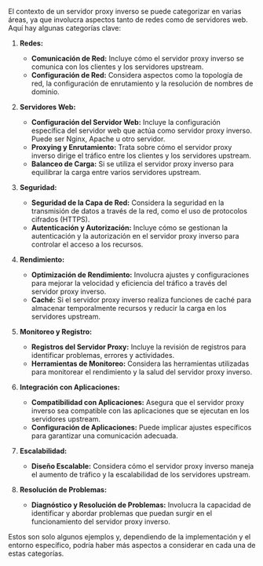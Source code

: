 El contexto de un servidor proxy inverso se puede categorizar en varias áreas, ya que involucra aspectos tanto de redes como de servidores web. Aquí hay algunas categorías clave:

1. **Redes:**
   - **Comunicación de Red:** Incluye cómo el servidor proxy inverso se comunica con los clientes y los servidores upstream.
   - **Configuración de Red:** Considera aspectos como la topología de red, la configuración de enrutamiento y la resolución de nombres de dominio.

2. **Servidores Web:**
   - **Configuración del Servidor Web:** Incluye la configuración específica del servidor web que actúa como servidor proxy inverso. Puede ser Nginx, Apache u otro servidor.
   - **Proxying y Enrutamiento:** Trata sobre cómo el servidor proxy inverso dirige el tráfico entre los clientes y los servidores upstream.
   - **Balanceo de Carga:** Si se utiliza el servidor proxy inverso para equilibrar la carga entre varios servidores upstream.

3. **Seguridad:**
   - **Seguridad de la Capa de Red:** Considera la seguridad en la transmisión de datos a través de la red, como el uso de protocolos cifrados (HTTPS).
   - **Autenticación y Autorización:** Incluye cómo se gestionan la autenticación y la autorización en el servidor proxy inverso para controlar el acceso a los recursos.

4. **Rendimiento:**
   - **Optimización de Rendimiento:** Involucra ajustes y configuraciones para mejorar la velocidad y eficiencia del tráfico a través del servidor proxy inverso.
   - **Caché:** Si el servidor proxy inverso realiza funciones de caché para almacenar temporalmente recursos y reducir la carga en los servidores upstream.

5. **Monitoreo y Registro:**
   - **Registros del Servidor Proxy:** Incluye la revisión de registros para identificar problemas, errores y actividades.
   - **Herramientas de Monitoreo:** Considera las herramientas utilizadas para monitorear el rendimiento y la salud del servidor proxy inverso.

6. **Integración con Aplicaciones:**
   - **Compatibilidad con Aplicaciones:** Asegura que el servidor proxy inverso sea compatible con las aplicaciones que se ejecutan en los servidores upstream.
   - **Configuración de Aplicaciones:** Puede implicar ajustes específicos para garantizar una comunicación adecuada.

7. **Escalabilidad:**
   - **Diseño Escalable:** Considera cómo el servidor proxy inverso maneja el aumento de tráfico y la escalabilidad de los servidores upstream.

8. **Resolución de Problemas:**
   - **Diagnóstico y Resolución de Problemas:** Involucra la capacidad de identificar y abordar problemas que puedan surgir en el funcionamiento del servidor proxy inverso.

Estos son solo algunos ejemplos y, dependiendo de la implementación y el entorno específico, podría haber más aspectos a considerar en cada una de estas categorías.